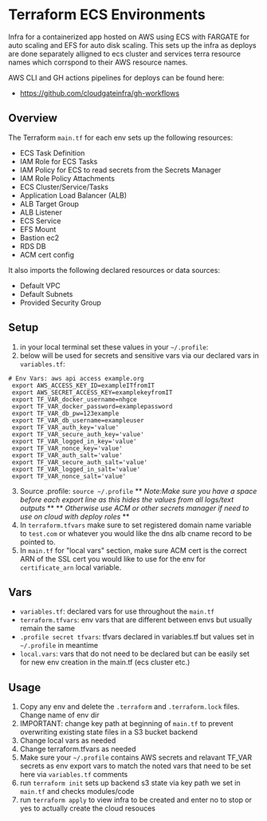 # Terraform ECS Environments

Infra for a containerized app hosted on AWS using ECS with FARGATE for auto scaling and EFS for auto disk scaling.
This sets up the infra as deploys are done separately alligned to ecs cluster and services terra resource names which corrspond to their AWS resource names.

AWS CLI and GH actions pipelines for deploys can be found here: 
- https://github.com/cloudgateinfra/gh-workflows

## Overview

The Terraform `main.tf` for each env sets up the following resources:

- ECS Task Definition
- IAM Role for ECS Tasks
- IAM Policy for ECS to read secrets from the Secrets Manager
- IAM Role Policy Attachments
- ECS Cluster/Service/Tasks
- Application Load Balancer (ALB)
- ALB Target Group
- ALB Listener
- ECS Service
- EFS Mount
- Bastion ec2
- RDS DB
- ACM cert config

It also imports the following declared resources or data sources:

- Default VPC
- Default Subnets
- Provided Security Group

## Setup
1. in your local terminal set these values in your `~/.profile`:
2. below will be used for secrets and sensitive vars via our declared vars in `variables.tf`:
```
# Env Vars: aws api access example.org
 export AWS_ACCESS_KEY_ID=exampleITfromIT
 export AWS_SECRET_ACCESS_KEY=examplekeyfromIT
 export TF_VAR_docker_username=nhgce
 export TF_VAR_docker_password=examplepassword
 export TF_VAR_db_pw=123example
 export TF_VAR_db_username=exampleuser
 export TF_VAR_auth_key='value'
 export TF_VAR_secure_auth_key='value'
 export TF_VAR_logged_in_key='value'
 export TF_VAR_nonce_key='value'
 export TF_VAR_auth_salt='value'
 export TF_VAR_secure_auth_salt='value'
 export TF_VAR_logged_in_salt='value'
 export TF_VAR_nonce_salt='value'
 ```
 3. Source .profile: `source ~/.profile`
 ** *Note:Make sure you have a space before each export line as this hides the values from all logs/text outputs* **
 ** *Otherwise use ACM or other secrets manager if need to use on cloud with deploy roles* **
 4. In `terraform.tfvars` make sure to set registered domain name variable to `test.com` or whatever you would like the dns alb cname record to be pointed to.
 5. In `main.tf` for "local vars" section, make sure ACM cert is the correct ARN of the SSL cert you would like to use for the env for `certificate_arn` local variable.

## Vars

- `variables.tf`: declared vars for use throughout the `main.tf`
- `terraform.tfvars`: env vars that are different between envs but usually remain the same
- `.profile secret tfvars`: tfvars declared in variables.tf but values set in `~/.profile` in meantime
- `local.vars`: vars that do not need to be declared but can be easily set for new env creation in the main.tf (ecs cluster etc.)

## Usage

1. Copy any env and delete the `.terraform` and `.terraform.lock` files. Change name of env dir
2. IMPORTANT: change key path at beginning of `main.tf` to prevent overwriting existing state files in a S3 bucket backend
3. Change local vars as needed
4. Change terraform.tfvars as needed
5. Make sure your `~/.profile` contains AWS secrets and relavant TF_VAR secrets as env export vars to match the noted vars that need to be set here via `variables.tf` comments
6. run `terraform init` sets up backend s3 state via key path we set in `main.tf` and checks modules/code
7. run `terraform apply` to view infra to be created and enter no to stop or yes to actually create the cloud resouces

